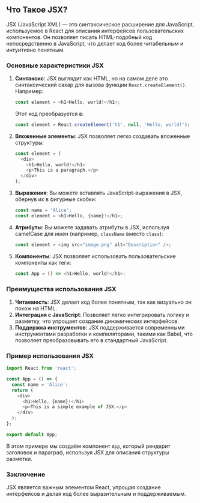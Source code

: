 ## Что Такое JSX?

JSX (JavaScript XML) — это синтаксическое расширение для JavaScript, используемое в React для описания интерфейсов пользовательских компонентов. Он позволяет писать HTML-подобный код непосредственно в JavaScript, что делает код более читабельным и интуитивно понятным.

### Основные характеристики JSX

1. **Синтаксис**:
   JSX выглядит как HTML, но на самом деле это синтаксический сахар для вызова функции `React.createElement()`. Например:
   ```javascript
   const element = <h1>Hello, world!</h1>;
   ```

   Этот код преобразуется в:
   ```javascript
   const element = React.createElement('h1', null, 'Hello, world!');
   ```

2. **Вложенные элементы**:
   JSX позволяет легко создавать вложенные структуры:
   ```javascript
   const element = (
     <div>
       <h1>Hello, world!</h1>
       <p>This is a paragraph.</p>
     </div>
   );
   ```

3. **Выражения**:
   Вы можете вставлять JavaScript-выражения в JSX, обернув их в фигурные скобки:
   ```javascript
   const name = 'Alice';
   const element = <h1>Hello, {name}!</h1>;
   ```

4. **Атрибуты**:
   Вы можете задавать атрибуты в JSX, используя camelCase для имен (например, `className` вместо `class`):
   ```javascript
   const element = <img src="image.png" alt="Description" />;
   ```

5. **Компоненты**:
   JSX позволяет использовать пользовательские компоненты как теги:
   ```javascript
   const App = () => <h1>Hello, world!</h1>;
   ```

### Преимущества использования JSX

1. **Читаемость**: JSX делает код более понятным, так как визуально он похож на HTML.
2. **Интеграция с JavaScript**: Позволяет легко интегрировать логику и разметку, что упрощает создание динамических интерфейсов.
3. **Поддержка инструментов**: JSX поддерживается современными инструментами разработки и компиляторами, такими как Babel, что позволяет преобразовывать его в стандартный JavaScript.

### Пример использования JSX

```javascript
import React from 'react';

const App = () => {
  const name = 'Alice';
  return (
    <div>
      <h1>Hello, {name}!</h1>
      <p>This is a simple example of JSX.</p>
    </div>
  );
};

export default App;
```

В этом примере мы создаём компонент `App`, который рендерит заголовок и параграф, используя JSX для описания структуры разметки.

### Заключение

JSX является важным элементом React, упрощая создание интерфейсов и делая код более выразительным и поддерживаемым.